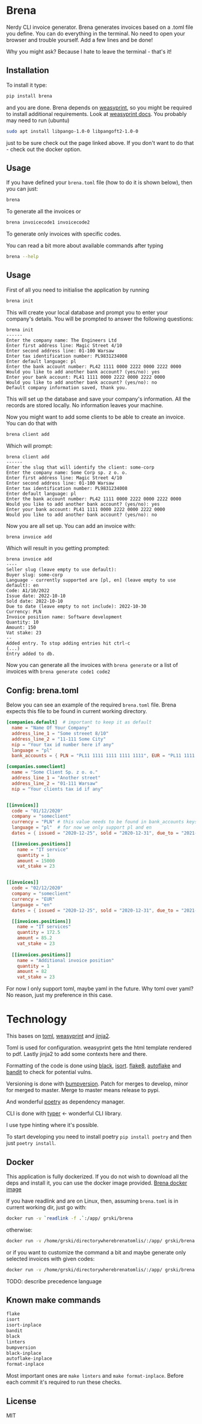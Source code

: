 # Brena
Nerdy CLI invoice generator. Brena generates invoices based on a .toml file you define.
You can do everything in the terminal. No need to open your browser and trouble yourself. Add a few lines and be done! 

Why you might ask? Because I hate to leave the terminal - that's it!

## Installation
To install it type:
```bash
pip install brena
```
and you are done. Brena depends on [weasyprint](https://github.com/Kozea/WeasyPrint/), so you might be required to install additional requirements. Look at [weasyprint docs](https://weasyprint.readthedocs.io/en/stable/).
You probably may need to run (ubuntu)
```bash
sudo apt install libpango-1.0-0 libpangoft2-1.0-0
```
just to be sure check out the page linked above.
If you don't want to do that - check out the docker option.

## Usage
If you have defined your `brena.toml` file (how to do it is shown below), then you can just:
```bash
brena
```
To generate all the invoices or
```bash
brena invoicecode1 invoicecode2
```
To generate only invoices with specific codes.

You can read a bit more about available commands after typing
```bash
brena --help
```
## Usage
First of all you need to initialise the application by running 
```bash
brena init
```
This will create your local database and prompt you to enter your company's details.
You will be prompted to answer the following questions:
```
brena init
------
Enter the company name: The Engineers Ltd
Enter first address line: Magic Street 4/10
Enter second address line: 01-100 Warsaw
Enter tax identification number: PL9831234008
Enter default language: pl
Enter the bank account number: PL42 1111 0000 2222 0000 2222 0000
Would you like to add another bank account? (yes/no): yes
Enter your bank account: PL41 1111 0000 2222 0000 2222 0000
Would you like to add another bank account? (yes/no): no
Default company information saved, thank you.
```
This will set up the database and save your company's information. All the records are stored locally.
No information leaves your machine.

Now you might want to add some clients to be able to create an invoice. You can do that with
```bash
brena client add
```
Which will prompt:
```
brena client add
------
Enter the slug that will identify the client: some-corp
Enter the company name: Some Corp sp. z o. o.
Enter first address line: Magic Street 4/10
Enter second address line: 01-100 Warsaw
Enter tax identification number: PL9831234008
Enter default language: pl
Enter the bank account number: PL42 1111 0000 2222 0000 2222 0000
Would you like to add another bank account? (yes/no): yes
Enter your bank account: PL41 1111 0000 2222 0000 2222 0000
Would you like to add another bank account? (yes/no): no
```

Now you are all set up. You can add an invoice with:
```bash
brena invoice add
```
Which will result in you getting prompted:

```
brena invoice add
----
Seller slug (leave empty to use default):
Buyer slug: some-corp
Language - currently supported are [pl, en] (leave empty to use default): en
Code: A1/10/2022
Issue date: 2022-10-10
Sold date: 2022-10-10
Due to date (leave empty to not include): 2022-10-30
Currency: PLN
Invoice position name: Software development
Quantity: 10
Amount: 150
Vat stake: 23
--
Added entry. To stop adding entries hit ctrl-c
(...)
Entry added to db.
```
Now you can generate all the invoices with `brena generate` or a list of invoices with `brena generate code1 code2`


## Config: brena.toml
Below you can see an example of the required `brena.toml` file.
Brena expects this file to be found in current working directory.

``` toml
[companies.default]  # important to keep it as default 
  name = "Name Of Your Company"
  address_line_1 = "Some streeet 8/10"
  address_line_2 = "11-111 Some City"
  nip = "Your tax id number here if any"
  language = "pl"
  bank_accounts = { PLN = "PL11 1111 1111 1111 1111", EUR = "PL11 1111 1111 1111 1111" }

[companies.someclient]
  name = "Some Client Sp. z o. o."
  address_line_1 = "Another street"
  address_line_2 = "01-111 Warsaw"
  nip = "Your clients tax id if any"


[[invoices]]
  code = "01/12/2020"
  company = "someclient"
  currency = "PLN" # this value needs to be found in bank_accounts keys
  language = "pl"  # for now we only support pl and en
  dates = { issued = "2020-12-25", sold = "2020-12-31", due_to = "2021-01-15"}

  [[invoices.positions]]
    name = "IT service"
    quantity = 1
    amount = 15000
    vat_stake = 23


[[invoices]]
  code = "02/12/2020"
  company = "someclient"
  currency = "EUR"
  language = "en"
  dates = { issued = "2020-12-25", sold = "2020-12-31", due_to = "2021-01-10"}

  [[invoices.positions]] 
    name = "IT services"
    quantity = 172.5
    amount = 85.2
    vat_stake = 23
  
  [[invoices.positions]] 
    name = "Additional invoice position"
    quantity = 1
    amount = 82
    vat_stake = 23
```
For now I only support toml, maybe yaml in the future. Why toml over yaml? No reason, just my preference in this case.

# Technology
This bases on
[toml](https://github.com/uiri/toml), [weasyprint](https://github.com/Kozea/WeasyPrint/) and [jinja2](https://github.com/pallets/jinja).

Toml is used for configuration.
weasyprint gets the html template rendered to pdf.
Lastly jinja2 to add some contexts here and there.

Formatting of the code is done using [black](https://github.com/psf/black), [isort](https://github.com/timothycrosley/isort).
[flake8](https://gitlab.com/pycqa/flake8), [autoflake](https://github.com/myint/autoflake) and [bandit](https://github.com/PyCQA/bandit/) to check for potential vulns.

Versioning is done with [bumpversion](https://github.com/peritus/bumpversion).
Patch for merges to develop, minor for merged to master. Merge to master means release to pypi.

And wonderful [poetry](https://github.com/python-poetry/poetry) as dependency manager.

CLI is done with [typer](https://github.com/tiangolo/typer) <- wonderful CLI library.

I use type hinting where it's possible.

To start developing you need to install poetry
`pip install poetry` and then just `poetry install`. 

## Docker 
This application is fully dockerized. If you do not wish to download all the deps and install it, you can use the docker image provided.
[Brena docker image](https://hub.docker.com/r/grski/brena)

If you have readlink and are on Linux, then, assuming `brena.toml` is in current working dir, just go with:
```bash
docker run -v `readlink -f .`:/app/ grski/brena
```
otherwise:

```bash
docker run -v /home/grski/directorywherebrenatomlis/:/app/ grski/brena
```

or if you want to customize the command a bit and maybe generate only selected invoices with given codes:
```bash
docker run -v /home/grski/directorywherebrenatomlis/:/app/ grski/brena sh -c "python -m brena somecode1 somecode2"
```

TODO: describe precedence language

## Known make commands
```bash
flake
isort
isort-inplace
bandit
black
linters
bumpversion
black-inplace
autoflake-inplace
format-inplace
```
Most important ones are `make linters` and `make format-inplace`. Before each commit it's required to run these checks.

## License
MIT


